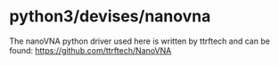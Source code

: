 # python3/devises/nanovna

The nanoVNA python driver used here is written by ttrftech and can be found: https://github.com/ttrftech/NanoVNA